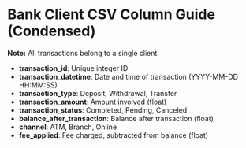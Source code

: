 # Bank Client CSV Column Guide (Condensed)

**Note:** All transactions belong to a single client.

- **transaction_id**: Unique integer ID  
- **transaction_datetime**: Date and time of transaction (YYYY-MM-DD HH:MM:SS)  
- **transaction_type**: Deposit, Withdrawal, Transfer  
- **transaction_amount**: Amount involved (float)  
- **transaction_status**: Completed, Pending, Canceled  
- **balance_after_transaction**: Balance after transaction (float)  
- **channel**: ATM, Branch, Online  
- **fee_applied**: Fee charged, subtracted from balance (float)